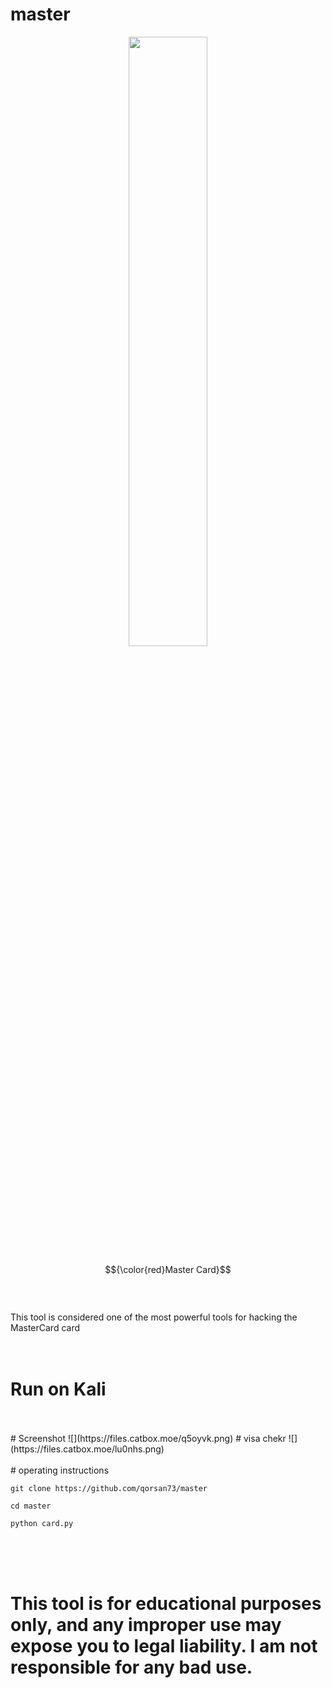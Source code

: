 # master
<p align="center">
   <img src="https://files.catbox.moe/xxzcrs.png" width="50%">
</p>

$${\color{red}Master Card}$$
<br>
<br>
<br>
This tool is considered one of the most powerful tools for hacking the MasterCard card
<br>
<br>
<br>
# Run on Kali
<br>
<br>
# Screenshot
![](https://files.catbox.moe/q5oyvk.png)
# visa chekr
![](https://files.catbox.moe/lu0nhs.png)
<br>
<br>
# operating instructions

````
git clone https://github.com/qorsan73/master

cd master

python card.py
````
<br>
<br>
<br>

# This tool is for educational purposes only, and any improper use may expose you to legal liability. I am not responsible for any bad use.
